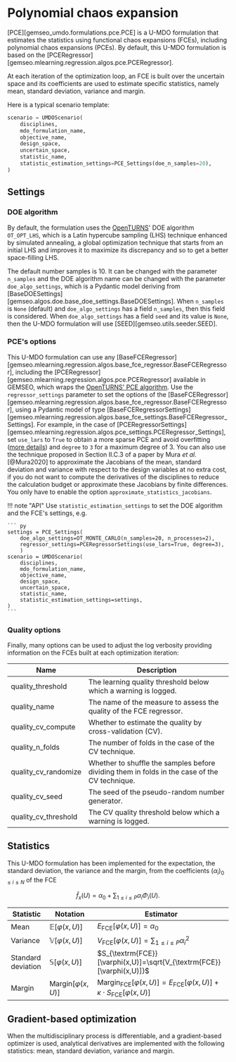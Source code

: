 <!--
 Copyright 2021 IRT Saint Exupéry, https://www.irt-saintexupery.com

 This work is licensed under the Creative Commons Attribution-ShareAlike 4.0
 International License. To view a copy of this license, visit
 http://creativecommons.org/licenses/by-sa/4.0/ or send a letter to Creative
 Commons, PO Box 1866, Mountain View, CA 94042, USA.
-->

# Polynomial chaos expansion

[PCE][gemseo_umdo.formulations.pce.PCE]
is a U-MDO formulation that estimates the statistics
using functional chaos expansions (FCEs),
including polynomial chaos expansions (PCEs).
By default, this U-MDO formulation is based on the [PCERegressor][gemseo.mlearning.regression.algos.pce.PCERegressor].

At each iteration of the optimization loop,
an FCE is built over the uncertain space
and its coefficients are used to estimate specific statistics,
namely mean, standard deviation, variance and margin.

Here is a typical scenario template:

``` py
scenario = UMDOScenario(
    disciplines,
    mdo_formulation_name,
    objective_name,
    design_space,
    uncertain_space,
    statistic_name,
    statistic_estimation_settings=PCE_Settings(doe_n_samples=20),
)
```

## Settings

### DOE algorithm

By default,
the formulation uses the [OpenTURNS](https://openturns.github.io)' DOE algorithm `OT_OPT_LHS`,
which is a Latin hypercube sampling (LHS) technique enhanced by simulated annealing,
a global optimization technique that
starts from an initial LHS
and improves it to maximize its discrepancy
and so to get a better space-filling LHS.

The default number samples is 10.
It can be changed with the parameter `n_samples`
and the DOE algorithm name can be changed with the parameter `doe_algo_settings`,
which is a Pydantic model deriving from [BaseDOESettings][gemseo.algos.doe.base_doe_settings.BaseDOESettings].
When `n_samples` is `None` (default) and `doe_algo_settings` has a field `n_samples`,
then this field is considered.
When `doe_algo_settings` has a field `seed` and its value is `None`,
then the U-MDO formulation will use [SEED][gemseo.utils.seeder.SEED].

### PCE's options

This U-MDO formulation can use any [BaseFCERegressor][gemseo.mlearning.regression.algos.base_fce_regressor.BaseFCERegressor],
including the [PCERegressor][gemseo.mlearning.regression.algos.pce.PCERegressor] available in GEMSEO,
which wraps the [OpenTURNS' PCE algorithm](https://openturns.github.io/openturns/latest/user_manual/response_surface/_generated/openturns.FunctionalChaosAlgorithm.html).
Use the `regressor_settings` parameter to set the options of the [BaseFCERegressor][gemseo.mlearning.regression.algos.base_fce_regressor.BaseFCERegressor],
using a Pydantic model of type [BaseFCERegressorSettings][gemseo.mlearning.regression.algos.base_fce_settings.BaseFCERegressor_Settings].
For example,
in the case of [PCERegressorSettings][gemseo.mlearning.regression.algos.pce_settings.PCERegressor_Settings],
set `use_lars` to `True` to obtain a more sparse PCE and avoid overfitting
([more details](https://openturns.github.io/openturns/latest/theory/meta_modeling/polynomial_sparse_least_squares.html))
and `degree` to `3` for a maximum degree of 3.
You can also use the technique proposed in Section II.C.3 of a paper by Mura _et al._[@Mura2020]
to approximate the Jacobians of the mean, standard deviation and variance with respect to the design variables
at no extra cost,
if you do not want to compute the derivatives of the disciplines to reduce the calculation budget
or approximate these Jacobians by finite differences.
You only have to enable the option `approximate_statistics_jacobians`.

!!! note "API"
    Use `statistic_estimation_settings`
    to set the DOE algorithm and the FCE's settings,
    e.g.

    ``` py
    settings = PCE_Settings(
        doe_algo_settings=OT_MONTE_CARLO(n_samples=20, n_processes=2),
        regressor_settings=PCERegressorSettings(use_lars=True, degree=3),
        )
    scenario = UMDOScenario(
        disciplines,
        mdo_formulation_name,
        objective_name,
        design_space,
        uncertain_space,
        statistic_name,
        statistic_estimation_settings=settings,
    )
    ```

### Quality options

Finally,
many options can be used
to adjust the log verbosity
providing information on the FCEs built at each optimization iteration:

| Name                 | Description                                                                                   |
|----------------------|-----------------------------------------------------------------------------------------------|
| quality_threshold    | The learning quality threshold below which a warning is logged.                               |
| quality_name         | The name of the measure to assess the quality of the FCE regressor.                           |
| quality_cv_compute   | Whether to estimate the quality by cross-validation (CV).                                     |
| quality_n_folds      | The number of folds in the case of the CV technique.                                          |
| quality_cv_randomize | Whether to shuffle the samples before dividing them in folds in the case of the CV technique. |
| quality_cv_seed      | The seed of the pseudo-random number generator.                                               |
| quality_cv_threshold | The CV quality threshold below which a warning is logged.                                     |

## Statistics

This U-MDO formulation has been implemented
for the expectation, the standard deviation, the variance and the margin,
from the coefficients $(\alpha_i)_{0\leq i \leq N}$ of the FCE

$$\hat{f}_x(U)=\alpha_0 + \sum_{1\leq i\leq P}\alpha_i\Phi_i(U).$$

| Statistic          | Notation                        | Estimator                                                                                                                   |
|--------------------|---------------------------------|-----------------------------------------------------------------------------------------------------------------------------|
| Mean               | $\mathbb{E}[\varphi(x,U)]$      | $E_{\textrm{FCE}}[\varphi(x,U)]=\alpha_0$                                                                                   |
| Variance           | $\mathbb{V}[\varphi(x,U)]$      | $V_{\textrm{FCE}}[\varphi(x,U)]=\sum_{1\leq i\leq P}\alpha_i^2$                                                             |
| Standard deviation | $\mathbb{S}[\varphi(x,U)]$      | $S_{\textrm{FCE}}[\varphi(x,U)]=\sqrt{V_{\textrm{FCE}}[\varphi(x,U)]}$                                                      |
| Margin             | $\textrm{Margin}[\varphi(x,U)]$ | $\textrm{Margin}_{\textrm{FCE}}[\varphi(x,U)]=E_{\textrm{FCE}}[\varphi(x,U)] + \kappa \cdot S_{\textrm{FCE}}[\varphi(x,U)]$ |

## Gradient-based optimization

When the multidisciplinary process is differentiable,
and a gradient-based optimizer is used,
analytical derivatives are implemented with the following statistics:
mean, standard deviation, variance and margin.
